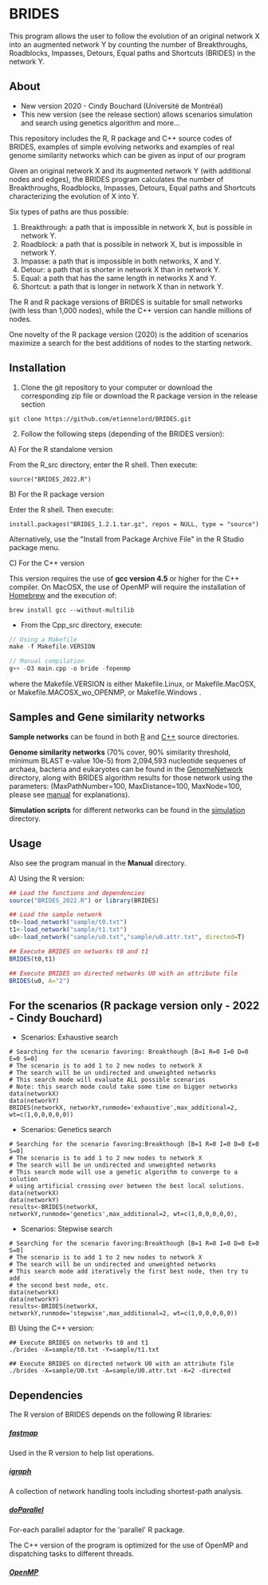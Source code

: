 # BRIDES
This program allows the user to follow the evolution of an original network X into an augmented network Y by counting the number of Breakthroughs, Roadblocks, Impasses, Detours, Equal paths and Shortcuts (BRIDES) in the network Y. 
## About

* New version 2020 - Cindy Bouchard (Université de Montréal) 
* This new version (see the release section) allows scenarios simulation and search using genetics algorithm and more...  

This repository includes the R, R package and C++ source codes of BRIDES, examples of simple evolving networks and examples of real genome similarity networks which can be given as input of our program

Given an original network X and its augmented network Y (with additional nodes and edges), the BRIDES program calculates the number of Breakthroughs, Roadblocks, Impasses, Detours, Equal paths and Shortcuts characterizing the evolution of X into Y.

Six types of paths are thus possible:

1.	Breakthrough: a path that is impossible in network X, but is possible in network Y. 
2.	Roadblock: a path that is possible in network X, but is impossible in network Y.
3.	Impasse: a path that is impossible in both networks, X and Y.
4.	Detour: a path that is shorter in network X than in network Y.
5.	Equal: a path that has the same length in networks X and Y.
6.	Shortcut: a path that is longer in network X than in network Y.

The R and R package versions of BRIDES is suitable for small networks (with less than 1,000 nodes), while the C++ version can handle millions of nodes.

One novelty of the R package version (2020) is the addition of scenarios maximize a search for the best additions of nodes to the starting network. 

## Installation

1. Clone the git repository to your computer or download the corresponding zip file or download the R package version in the release section

```
git clone https://github.com/etiennelord/BRIDES.git
```

2. Follow the following steps (depending of the BRIDES version):

A) For the R standalone version

From the R_src directory, enter the R shell. Then execute: 

```
source("BRIDES_2022.R")
```

B) For the R package version

Enter the R shell. Then execute:

```
install.packages("BRIDES_1.2.1.tar.gz", repos = NULL, type = "source")
```

Alternatively, use the "Install from Package Archive File" in the R Studio package menu.

C) For the C++ version

This version requires the use of **gcc version 4.5** or higher for the C++ compiler. 
On MacOSX, the use of OpenMP will require the installation of [Homebrew](http://brew.sh/) and the execution of:

```
brew install gcc --without-multilib
```

- From the Cpp_src directory, execute:

```C
// Using a Makefile
make -f Makefile.VERSION

// Manual compilation
g++ -O3 main.cpp -o bride -fopenmp
```
where the Makefile.VERSION is either Makefile.Linux, or Makefile.MacOSX, or Makefile.MACOSX_wo_OPENMP, or Makefile.Windows . 

## Samples and Gene similarity networks

**Sample networks** can be found in both [R](https://github.com/etiennelord/BRIDES/tree/master/R_src/sample) and [C++](https://github.com/etiennelord/BRIDES/tree/master/Cpp_src/sample) source directories.

**Genome similarity networks** (70% cover, 90% similarity threshold, minimum BLAST e-value 10e-5) from 2,094,593 nucleotide sequenes of archaea, bacteria and eukaryotes can be found in the [GenomeNetwork](https://github.com/etiennelord/BRIDES/tree/master/GenomeNetwork) directory, along with BRIDES algorithm results for those network using the parameters: (MaxPathNumber=100, MaxDistance=100, MaxNode=100, please see [manual](https://github.com/etiennelord/BRIDES/blob/master/Manual/BRIDES_User_Guide.pdf) for explanations).  

**Simulation scripts** for different networks can be found in the [simulation](https://github.com/etiennelord/BRIDES/tree/master/Simulation) directory.

## Usage 

Also see the program manual in the **Manual** directory.

A) Using the R version:

```R
## Load the functions and dependencies
source("BRIDES_2022.R") or library(BRIDES)

## Load the sample network
t0<-load_network("sample/t0.txt")
t1<-load_network("sample/t1.txt")
u0<-load_network("sample/u0.txt","sample/u0.attr.txt", directed=T)

## Execute BRIDES on networks t0 and t1
BRIDES(t0,t1)

## Execute BRIDES on directed networks U0 with an attribute file
BRIDES(u0, A="2")
```

## For the scenarios (R package version only - 2022 - Cindy Bouchard)

* Scenarios: Exhaustive search 
```
# Searching for the scenario favoring: Breakthough [B=1 R=0 I=0 D=0 E=0 S=0]
# The scenario is to add 1 to 2 new nodes to network X
# The search will be un undirected and unweighted networks
# This search mode will evaluate ALL possible scenarios
# Note: this search mode could take some time on bigger networks
data(networkX)
data(networkY)
BRIDES(networkX, networkY,runmode='exhaustive',max_additional=2, wt=c(1,0,0,0,0,0))
```

* Scenarios: Genetics search 
```
# Searching for the scenario favoring:Breakthough [B=1 R=0 I=0 D=0 E=0 S=0]
# The scenario is to add 1 to 2 new nodes to network X
# The search will be un undirected and unweighted networks
# This search mode will use a genetic algorithm to converge to a solution
# using artificial crossing over between the best local solutions.
data(networkX)
data(networkY)
results<-BRIDES(networkX, networkY,runmode='genetics',max_additional=2, wt=c(1,0,0,0,0,0),
```

* Scenarios: Stepwise search 
```
# Searching for the scenario favoring:Breakthough [B=1 R=0 I=0 D=0 E=0 S=0]
# The scenario is to add 1 to 2 new nodes to network X
# The search will be un undirected and unweighted networks
# This search mode add iteratively the first best node, then try to add
# the second best node, etc.
data(networkX)
data(networkY)
results<-BRIDES(networkX, networkY,runmode='stepwise',max_additional=2, wt=c(1,0,0,0,0,0))
```

B) Using the C++ version: 

```
## Execute BRIDES on networks t0 and t1
./brides -X=sample/t0.txt -Y=sample/t1.txt

## Execute BRIDES on directed network U0 with an attribute file
./brides -X=sample/U0.txt -A=sample/U0.attr.txt -K=2 -directed
```

## Dependencies

The R version of BRIDES depends on the following R libraries:

##### [fastmap](https://cran.r-project.org/web/packages/fastmap/index.html)  
Used in the R version to help list operations.
##### [igraph](http://igraph.org/r/)
A collection of network handling tools including shortest-path analysis.   
##### [doParallel](https://cran.r-project.org/web/packages/doParallel/index.html)
For-each parallel adaptor for the 'parallel' R package.

The C++ version of the program is optimized for the use of OpenMP and dispatching tasks to different threads.
##### [OpenMP](http://openmp.org/wp/)  


